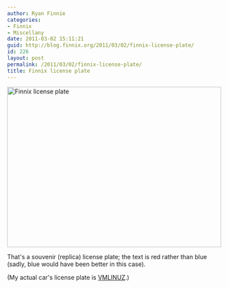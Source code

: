 ```yaml
---
author: Ryan Finnie
categories:
- Finnix
- Miscellany
date: 2011-03-02 15:11:21
guid: http://blog.finnix.org/2011/03/02/finnix-license-plate/
id: 226
layout: post
permalink: /2011/03/02/finnix-license-plate/
title: Finnix license plate
---
```

[<img src="http://farm6.static.flickr.com/5171/5492875934_6e17e9010f.jpg" width="500" height="374" alt="Finnix license plate" />](http://www.flickr.com/photos/fo0bar/5492875934/ "Finnix license plate by Ryan Finnie, on Flickr")

That's a souvenir (replica) license plate; the text is red rather than blue (sadly, blue would have been better in this case).

(My actual car's license plate is [VMLINUZ](http://www.flickr.com/photos/fo0bar/3039641474/).)
